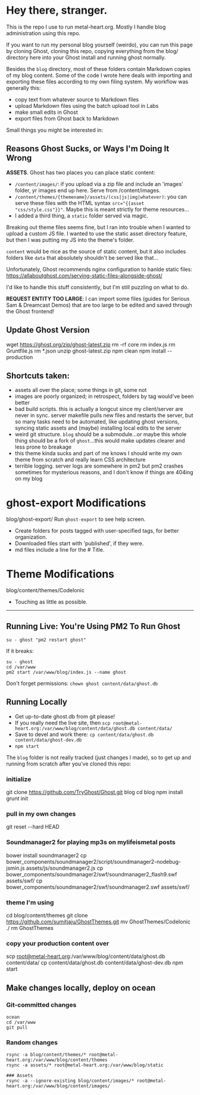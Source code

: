 # Hey there, stranger.
This is the repo I use to run metal-heart.org. Mostly I handle blog administration using this repo. 

If you want to run my personal blog yourself (weirdo), you can run this page by cloning Ghost, cloning this repo, copying everything from the blog/ directory here into your Ghost install and running ghost normally.

Besides the `blog` directory, most of these folders contain Markdown copies of my blog content. Some of the code I wrote here deals with importing and exporting these files according to my own filing system. My workflow was generally this:
- copy text from whatever source to Markdown files
- upload Markdown files using the batch upload tool in Labs
- make small edits in Ghost
- export files from Ghost back to Markdown

Small things you might be interested in:

## Reasons Ghost Sucks, or Ways I'm Doing It Wrong
**ASSETS**. Ghost has two places you can place static content:
- `/content/images/`: if you upload via a zip file and include an 'images' folder, yr images end up here. Serve from /content/images.
- `/content/themes/{themename}/assets/(css|js|img|whatever)`: you can serve these files with the HTML syntax `src="{{asset "css/style.css"}}"`. Maybe this is meant strictly for theme resources...
- I added a third thing, a `static` folder served via magic.

Breaking out theme files seems fine, but I ran into trouble when I wanted to upload a custom JS file. I wanted to use the static asset directory feature, but then I was putting my JS into the theme's folder.

`content` would be nice as the source of static content, but it also includes folders like `data` that absolutely shouldn't be served like that...

Unfortunately, Ghost recommends nginx configuration to hanlde static files:
https://allaboutghost.com/serving-static-files-alongside-ghost/

I'd like to handle this stuff consistently, but I'm still puzzling on what to do.

**REQUEST ENTITY TOO LARGE**: I can import some files (guides for Serious Sam & Dreamcast Demos) that are too large to be edited and saved through the Ghost frontend!

## Update Ghost Version
wget https://ghost.org/zip/ghost-latest.zip
rm -rf core
rm index.js
rm Gruntfile.js
rm *.json
unzip ghost-latest.zip
npm clean
npm install --production


## Shortcuts taken:
- assets all over the place; some things in git, some not
- images are poorly organized; in retrospect, folders by tag would've been better
- bad build scripts. this is actually a longcut since my client/server are never in sync. server makefile pulls new files and restarts the server, but so many tasks need to be automated, like updating ghost versions, syncing static assets and (maybe) installing local edits to the server
- weird git structure. `blog` should be a submodule...or maybe this whole thing should be a fork of `ghost`...this would make updates clearer and less prone to breakage
- this theme kinda sucks and part of me knows I should write my own theme from scratch and really learn CSS architecture
- terrible logging. server logs are somewhere in pm2 but pm2 crashes sometimes for mysterious reasons, and I don't know if things are 404ing on my blog

# ghost-export Modifications
blog/ghost-export/
Run `ghost-export` to see help screen.
- Create folders for posts tagged with user-specified tags, for better organization.
- Downloaded files start with 'published', if they were.
- md files include a line for the # Title.

# Theme Modifications
blog/content/themes/CodeIonic
- Touching as little as possible.

---

## Running Live: You're Using PM2 To Run Ghost
`su - ghost "pm2 restart ghost"`

If it breaks: 
```
su - ghost
cd /var/www
pm2 start /var/www/blog/index.js --name ghost
```

Don't forget permissions:
`chown ghost content/data/ghost.db`


## Running Locally
- Get up-to-date ghost.db from git please!
- If you really need the live site, then `scp root@metal-heart.org:/var/www/blog/content/data/ghost.db content/data/`
- Save to devel and work there: `cp content/data/ghost.db content/data/ghost-dev.db`
- `npm start`

The `blog` folder is not really tracked (just changes I made), so to get up and running from scratch after you've cloned this repo:

### initialize
git clone https://github.com/TryGhost/Ghost.git blog
cd blog
npm install
grunt init
### pull in my own changes
git reset --hard HEAD

### Soundmanager2 for playing mp3s on mylifeismetal posts
bower install soundmanager2
cp bower_components/soundmanager2/script/soundmanager2-nodebug-jsmin.js assets/js/soundmanager2.js
cp bower_components/soundmanager2/swf/soundmanager2_flash9.swf assets/swf/
cp bower_components/soundmanager2/swf/soundmanager2.swf assets/swf/

### theme I'm using
cd blog/content/themes
git clone https://github.com/sumitjaju/GhostThemes.git
mv GhostThemes/CodeIonic ./
rm GhostThemes

### copy your production content over
scp root@metal-heart.org:/var/www/blog/content/data/ghost.db content/data/
cp content/data/ghost.db content/data/ghost-dev.db
npm start


## Make changes locally, deploy on ocean
### Git-committed changes
```
ocean
cd /var/www
git pull
```

### Random changes
```
rsync -a blog/content/themes/* root@metal-heart.org:/var/www/blog/content/themes
rsync -a assets/* root@metal-heart.org:/var/www/blog/static

### Assets
rsync -a --ignore-existing blog/content/images/* root@metal-heart.org:/var/www/blog/content/images/

